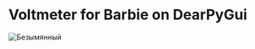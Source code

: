 # Voltmeter for Barbie on DearPyGui

![Безымянный](https://user-images.githubusercontent.com/50321432/208500605-21ee9cf3-eaac-4212-b36b-ce0b609ea236.png)

